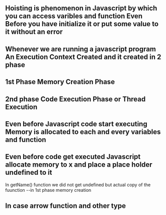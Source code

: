 ## Hoisting is phenomenon in Javascript by which you can access varibles and function Even Before you have initialize it or put some value to it without an error 

## Whenever we are running a javascript program An Execution Context Created and it created in 2 phase 
## 1st Phase Memory Creation Phase 
## 2nd phase  Code Execution Phase or Thread Execution 
## Even before Javascript code start executing Memory is allocated to each and every variables and function 

## Even before code get executed Javascript allocate memory to x and place a place holder undefined to it 

In getName() function we did not get undefined but actual copy of the fuunction --in 1st phase memory creation 

## In case arrow function and other type 
